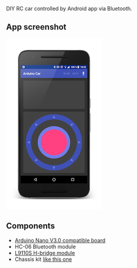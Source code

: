 DIY RC car controlled by Android app via Bluetooth.

## App screenshot

![](images/Screenshot_20171105-182204_framed.png)

## Components

* [Arduino Nano V3.0 compatible board](https://www.aliexpress.com/item/Nano-CH340-ATmega328P-MicroUSB-Pins-soldered-Compatible-for-Arduino-Nano-V3-0/32572612009.html)
* HC-06 Bluetooth module
* [L9110S H-bridge module](https://www.aliexpress.com/item/MCIGICM-Free-Shipping-5pcs-New-N-L9110S-module-Dual-DC-motor-Driver-Controller-Board-H-bridge/32379934884.html)
* Chassis kit [like this one](https://www.aliexpress.com/item/new-4wd-smart-robot-car-chassis-kits-1-48-double-Board-strong-Smart-car-chassis-for/32604275012.html)
